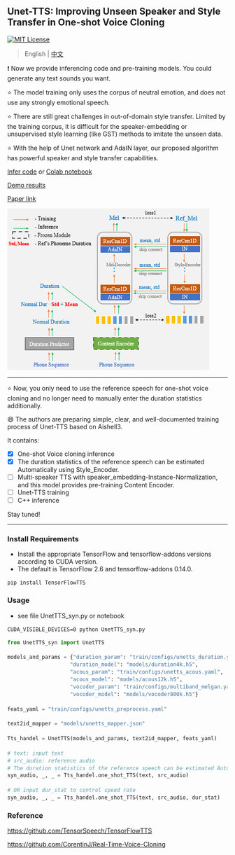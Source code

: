 ## Unet-TTS: Improving Unseen Speaker and Style Transfer in One-shot Voice Cloning
[![MIT License](https://img.shields.io/badge/license-MIT-blue.svg?style=flat)](http://choosealicense.com/licenses/mit/)

> English | [中文](README-CN.md)

:exclamation: Now we provide inferencing code and pre-training models. You could generate any text sounds you want.

:star: The model training only uses the corpus of neutral emotion, and does not use any strongly emotional speech.

:star: There are still great challenges in out-of-domain style transfer. Limited by the training corpus, it is difficult for the speaker-embedding or unsupervised style learning (like GST) methods to imitate the unseen data.

:star: With the help of Unet network and AdaIN layer, our proposed algorithm has powerful speaker and style transfer capabilities.

[Infer code](notebook) or [Colab notebook](https://colab.research.google.com/drive/1sEDvKTJCY7uosb7TvTqwyUdwNPiv3pBW#scrollTo=puzhCI99LY_a)

[Demo results](https://cmsmartvoice.github.io/Unet-TTS/)

[Paper link](https://arxiv.org/abs/2109.11115)

![](./pics/structure.png)

---
:star: Now, you only need to use the reference speech for one-shot voice cloning and no longer need to manually enter the duration statistics additionally.

:smile: The authors are preparing simple, clear, and well-documented training process of Unet-TTS based on Aishell3.

It contains:

- [x] One-shot Voice cloning inference
- [x] The duration statistics of the reference speech can be estimated Automatically using Style_Encoder.
- [ ] Multi-speaker TTS with speaker_embedding-Instance-Normalization, and this model provides pre-training Content Encoder.
- [ ] Unet-TTS training
- [ ] C++ inference

 Stay tuned!

---
### Install Requirements
- Install the appropriate TensorFlow and tensorflow-addons versions according to CUDA version. 
- The default is TensorFlow 2.6 and tensorflow-addons 0.14.0.
```shell
pip install TensorFlowTTS
```

### Usage
- see file UnetTTS_syn.py or notebook
```shell
CUDA_VISIBLE_DEVICES=0 python UnetTTS_syn.py
```

```python
from UnetTTS_syn import UnetTTS

models_and_params = {"duration_param": "train/configs/unetts_duration.yaml",
                    "duration_model": "models/duration4k.h5",
                    "acous_param": "train/configs/unetts_acous.yaml",
                    "acous_model": "models/acous12k.h5",
                    "vocoder_param": "train/configs/multiband_melgan.yaml",
                    "vocoder_model": "models/vocoder800k.h5"}

feats_yaml = "train/configs/unetts_preprocess.yaml"

text2id_mapper = "models/unetts_mapper.json"

Tts_handel = UnetTTS(models_and_params, text2id_mapper, feats_yaml)

# text: input text
# src_audio: reference audio
# The duration statistics of the reference speech can be estimated Automatically using Style_Encoder
syn_audio, _, _ = Tts_handel.one_shot_TTS(text, src_audio)

# OR input dur_stat to control speed rate
syn_audio, _, _ = Tts_handel.one_shot_TTS(text, src_audio, dur_stat)
```

### Reference
https://github.com/TensorSpeech/TensorFlowTTS

https://github.com/CorentinJ/Real-Time-Voice-Cloning